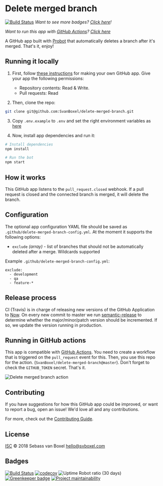 # Delete merged branch
[![Build Status](https://travis-ci.com/SvanBoxel/delete-merged-branch.svg?token=BrByTtLgfVKqDJ6GzD2p&branch=master)](https://travis-ci.com/SvanBoxel/delete-merged-branch)
_Want to see more badges? [Click here](#badges)!_


_Want to run this app with [GitHub Actions](https://github.com/features/actions)? [Click here](#running-in-github-actions)_

A GitHub app built with [Probot](https://github.com/probot/probot) that automatically deletes a branch after it's merged. That's it, enjoy! 

## Running it locally
1. First, follow [these instructions](https://probot.github.io/docs/development/#configure-a-github-app) for making your own GitHub app.
Give your app the following permissions:
    - Repository contents: Read & Write.
    - Pull requests: Read

2. Then, clone the repo:
```sh
git clone git@github.com:SvanBoxel/delete-merged-branch.git
```

3. Copy `.env.example` to `.env` and set the right environment variables as [here](https://probot.github.io/docs/development/#configure-a-github-app) 

4. Now, install app dependencies and run it:

```sh
# Install dependencies
npm install

# Run the bot
npm start
```

## How it works
This GitHub app listens to the `pull_request.closed` webhook. If a pull request is closed and the connected branch is merged, it will delete the branch.

## Configuration
The optional app configuration YAML file should be saved as `.github/delete-merged-branch-config.yml`. At the moment it supports the following options:

- `exclude` _(array)_ - list of branches that should not be automatically deleted after a merge. Wildcards supported

Example `.github/delete-merged-branch-config.yml`:

```
exclude: 
  - development
  - qa
  - feature-*
```

## Release process
CI (Travis) is in charge of releasing new versions of the GitHub Application to [Now](https://zeit.co/now). On every new commit to master we run [semantic-release](https://github.com/semantic-release/semantic-release) to determine whether the major/minor/patch version should be incremented. If so, we update the version running in production.

## Running in GitHub actions
This app is compatible with [GitHub Actions](https://github.com/features/actions). You need to create a workflow that is triggered on the `pull_request` event for this. Then, you use this repo for the action. (`SvanBoxel/delete-merged-branch@master`). Don't forget to check the `GITHUB_TOKEN` secret. That's it.

![Delete merged branch action](https://user-images.githubusercontent.com/24505883/48064765-14e49180-e1c9-11e8-9fa5-151bf5783b5c.png)

## Contributing

If you have suggestions for how this GitHub app could be improved, or want to report a bug, open an issue! We'd love all and any contributions.

For more, check out the [Contributing Guide](CONTRIBUTING.md).

## License

[ISC](LICENSE) © 2018 Sebass van Boxel <hello@svboxel.com>

## Badges
[![Build Status](https://travis-ci.com/SvanBoxel/delete-merged-branch.svg?token=BrByTtLgfVKqDJ6GzD2p&branch=master)](https://travis-ci.com/SvanBoxel/delete-merged-branch)
[![codecov](https://codecov.io/gh/SvanBoxel/delete-merged-branch/branch/master/graph/badge.svg)](https://codecov.io/gh/SvanBoxel/delete-merged-branch)
![Uptime Robot ratio (30 days)](https://img.shields.io/uptimerobot/ratio/m780713473-6281c6fa7a94950835bfea39.svg)
[![Greenkeeper badge](https://badges.greenkeeper.io/SvanBoxel/delete-merged-branch.svg?token=f5b0c3f23f4ab216a26c3c3559453a514b321c54b14aed881e543a5969eeca62&ts=1531752685299)](https://greenkeeper.io/)
[![Project maintainability](https://sonarcloud.io/api/project_badges/measure?project=SvanBoxel_delete-merged-branch&metric=sqale_rating)](https://sonarcloud.io/dashboard?id=SvanBoxel_delete-merged-branch)
